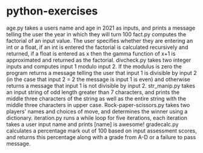 # python-exercises
age.py takes a users name and age in 2021 as inputs, and prints a message telling the user the year in which they will turn 100
fact.py computes the factorial of an input value. The user specifies whether they are entering an int or a float, if an int is entered the factorial is calculated recursively and returned, if a float is entered as x then the gamma function of x+1 is approximated and returned as the factorial.
divcheck.py takes two integer inputs and computes input 1 modulo input 2. If the modulus is zero the program returns a message telling the user that input 1 is divisible by input 2 (in the case that input 2 = 2 the message is input 1 is even) and otherwise returns a message that input 1 is not divisible by input 2.
str_manip.py takes an input string of odd length greater than 7 characters, and prints the middle three characters of the string as well as the entire string with the middle three characters in upper case.
Rock-paper-scissors.py takes two players' names and choices of move, and determines the winner using a dictionary.
iteration.py runs a while loop for five iterations, each iteration takes a user input name and prints [name] is awesome!
gradecalc.py calculates a percentage mark out of 100 based on input assessment scores, and returns this percentage along with a grade from A-D or a failure to pass message.
